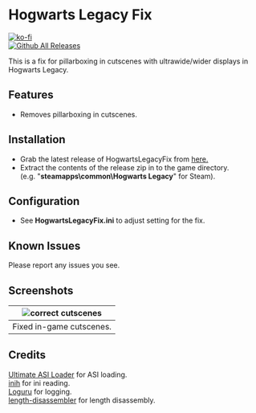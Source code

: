 # Hogwarts Legacy Fix
[![ko-fi](https://ko-fi.com/img/githubbutton_sm.svg)](https://ko-fi.com/W7W01UAI9)</br>
[![Github All Releases](https://img.shields.io/github/downloads/Lyall/HogwartsLegacyFix/total.svg)](https://github.com/Lyall/HogwartsLegacyFix/releases)

This is a fix for pillarboxing in cutscenes with ultrawide/wider displays in Hogwarts Legacy.

## Features
- Removes pillarboxing in cutscenes.

## Installation
- Grab the latest release of HogwartsLegacyFix from [here.](https://github.com/Lyall/HogwartsLegacyFix/releases)
- Extract the contents of the release zip in to the game directory.<br />(e.g. "**steamapps\common\Hogwarts Legacy**" for Steam).

## Configuration
- See **HogwartsLegacyFix.ini** to adjust setting for the fix.

## Known Issues
Please report any issues you see.

## Screenshots

| ![correct cutscenes](https://user-images.githubusercontent.com/695941/216191824-9aab56df-2469-4654-ac79-daff722e2112.gif) |
|:--:|
| Fixed in-game cutscenes. |

## Credits
[Ultimate ASI Loader](https://github.com/ThirteenAG/Ultimate-ASI-Loader) for ASI loading. <br />
[inih](https://github.com/jtilly/inih) for ini reading. <br />
[Loguru](https://github.com/emilk/loguru) for logging. <br />
[length-disassembler](https://github.com/Nomade040/length-disassembler) for length disassembly.
